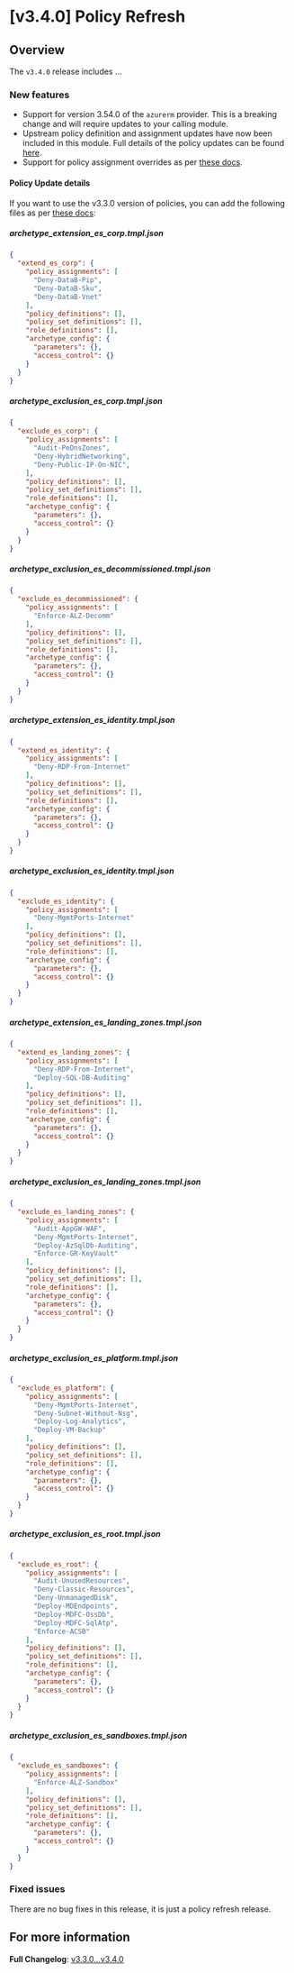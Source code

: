 # [v3.4.0] Policy Refresh

## Overview

The `v3.4.0` release includes ...

### New features

- Support for version 3.54.0 of the `azurerm` provider. This is a breaking change and will require updates to your calling module.
- Upstream policy definition and assignment updates have now been included in this module. Full details of the policy updates can be found [here](https://github.com/Azure/Enterprise-Scale/wiki/Whats-new#april-2023).
- Support for policy assignment overrides as per [these docs](https://learn.microsoft.com/en-gb/azure/governance/policy/concepts/assignment-structure#overrides-preview).

#### Policy Update details

If you want to use the v3.3.0 version of policies, you can add the following files as per [these docs](https://github.com/Azure/terraform-azurerm-caf-enterprise-scale/wiki/%5BExamples%5D-Expand-Built-in-Archetype-Definitions):

##### archetype_extension_es_corp.tmpl.json

```json
{
  "extend_es_corp": {
    "policy_assignments": [
      "Deny-DataB-Pip",
      "Deny-DataB-Sku",
      "Deny-DataB-Vnet"
    ],
    "policy_definitions": [],
    "policy_set_definitions": [],
    "role_definitions": [],
    "archetype_config": {
      "parameters": {},
      "access_control": {}
    }
  }
}
```

##### archetype_exclusion_es_corp.tmpl.json

```json
{
  "exclude_es_corp": {
    "policy_assignments": [
      "Audit-PeDnsZones",
      "Deny-HybridNetworking",
      "Deny-Public-IP-On-NIC",
    ],
    "policy_definitions": [],
    "policy_set_definitions": [],
    "role_definitions": [],
    "archetype_config": {
      "parameters": {},
      "access_control": {}
    }
  }
}
```

##### archetype_exclusion_es_decommissioned.tmpl.json

```json
{
  "exclude_es_decommissioned": {
    "policy_assignments": [
      "Enforce-ALZ-Decomm"
    ],
    "policy_definitions": [],
    "policy_set_definitions": [],
    "role_definitions": [],
    "archetype_config": {
      "parameters": {},
      "access_control": {}
    }
  }
}
```

##### archetype_extension_es_identity.tmpl.json

```json
{
  "extend_es_identity": {
    "policy_assignments": [
      "Deny-RDP-From-Internet"
    ],
    "policy_definitions": [],
    "policy_set_definitions": [],
    "role_definitions": [],
    "archetype_config": {
      "parameters": {},
      "access_control": {}
    }
  }
}
```

##### archetype_exclusion_es_identity.tmpl.json

```json
{
  "exclude_es_identity": {
    "policy_assignments": [
      "Deny-MgmtPorts-Internet"
    ],
    "policy_definitions": [],
    "policy_set_definitions": [],
    "role_definitions": [],
    "archetype_config": {
      "parameters": {},
      "access_control": {}
    }
  }
}
```

##### archetype_extension_es_landing_zones.tmpl.json

```json
{
  "extend_es_landing_zones": {
    "policy_assignments": [
      "Deny-RDP-From-Internet",
      "Deploy-SQL-DB-Auditing"
    ],
    "policy_definitions": [],
    "policy_set_definitions": [],
    "role_definitions": [],
    "archetype_config": {
      "parameters": {},
      "access_control": {}
    }
  }
}
```

##### archetype_exclusion_es_landing_zones.tmpl.json

```json
{
  "exclude_es_landing_zones": {
    "policy_assignments": [
      "Audit-AppGW-WAF",
      "Deny-MgmtPorts-Internet",
      "Deploy-AzSqlDb-Auditing",
      "Enforce-GR-KeyVault"
    ],
    "policy_definitions": [],
    "policy_set_definitions": [],
    "role_definitions": [],
    "archetype_config": {
      "parameters": {},
      "access_control": {}
    }
  }
}
```

##### archetype_exclusion_es_platform.tmpl.json

```json
{
  "exclude_es_platform": {
    "policy_assignments": [
      "Deny-MgmtPorts-Internet",
      "Deny-Subnet-Without-Nsg",
      "Deploy-Log-Analytics",
      "Deploy-VM-Backup"
    ],
    "policy_definitions": [],
    "policy_set_definitions": [],
    "role_definitions": [],
    "archetype_config": {
      "parameters": {},
      "access_control": {}
    }
  }
}
```

##### archetype_exclusion_es_root.tmpl.json

```json
{
  "exclude_es_root": {
    "policy_assignments": [
      "Audit-UnusedResources",
      "Deny-Classic-Resources",
      "Deny-UnmanagedDisk",
      "Deploy-MDEndpoints",
      "Deploy-MDFC-OssDb",
      "Deploy-MDFC-SqlAtp",
      "Enforce-ACSB"
    ],
    "policy_definitions": [],
    "policy_set_definitions": [],
    "role_definitions": [],
    "archetype_config": {
      "parameters": {},
      "access_control": {}
    }
  }
}
```

##### archetype_exclusion_es_sandboxes.tmpl.json

```json
{
  "exclude_es_sandboxes": {
    "policy_assignments": [
      "Enforce-ALZ-Sandbox"
    ],
    "policy_definitions": [],
    "policy_set_definitions": [],
    "role_definitions": [],
    "archetype_config": {
      "parameters": {},
      "access_control": {}
    }
  }
}
```

### Fixed issues

There are no bug fixes in this release, it is just a policy refresh release.

## For more information

**Full Changelog**: [v3.3.0...v3.4.0](https://github.com/Azure/terraform-azurerm-caf-enterprise-scale/compare/v3.3.0...v3.4.0)
